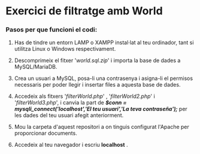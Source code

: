 # Exercici de filtratge amb World
### Pasos per que funcioni el codi:
1. Has de tindre un entorn LAMP o XAMPP instal·lat al teu ordinador, tant si utilitza Linux o Windows respectivament.

2. Descomprimeix el fitxer '*world.sql.zip*' i importa la base de dades a MySQL/MariaDB.

3. Crea un usuari a MySQL, posa-li una contrasenya i asigna-li el permisos necessaris per poder llegir i insertar files a aquesta base de dades.

4. Accedeix als fitxers '*filterWorld.php*' , '*filterWorld2.php*' i '*filterWorld3.php*', i canvia la part de ***$conn = mysqli_connect('localhost','El teu usuari','La teva contraseña');*** per les dades del teu usuari afegit anteriorment.

5. Mou la carpeta d'aquest repositori a on tinguis configurat l'Apache per proporcionar documents.

6. Accedeix al teu navegador i escriu **localhost** .
